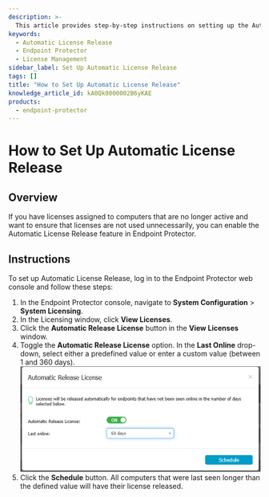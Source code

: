 ```yaml
---
description: >-
  This article provides step-by-step instructions on setting up the Automatic License Release feature in Endpoint Protector to manage inactive licenses effectively.
keywords:
  - Automatic License Release
  - Endpoint Protector
  - License Management
sidebar_label: Set Up Automatic License Release
tags: []
title: "How to Set Up Automatic License Release"
knowledge_article_id: kA0Qk0000002B6yKAE
products:
  - endpoint-protector
---
```


# How to Set Up Automatic License Release

## Overview

If you have licenses assigned to computers that are no longer active and want to ensure that licenses are not used unnecessarily, you can enable the Automatic License Release feature in Endpoint Protector.

## Instructions

To set up Automatic License Release, log in to the Endpoint Protector web console and follow these steps:

1. In the Endpoint Protector console, navigate to **System Configuration** > **System Licensing**.
2. In the Licensing window, click **View Licenses**.
3. Click the **Automatic Release License** button in the **View Licenses** window.
4. Toggle the **Automatic Release License** option. In the **Last Online** drop-down, select either a predefined value or enter a custom value (between 1 and 360 days).  
   ![Automatic License Release configuration in Endpoint Protector](./images/servlet_image_d1e926f5d4e6.png)
5. Click the **Schedule** button. All computers that were last seen longer than the defined value will have their license released.